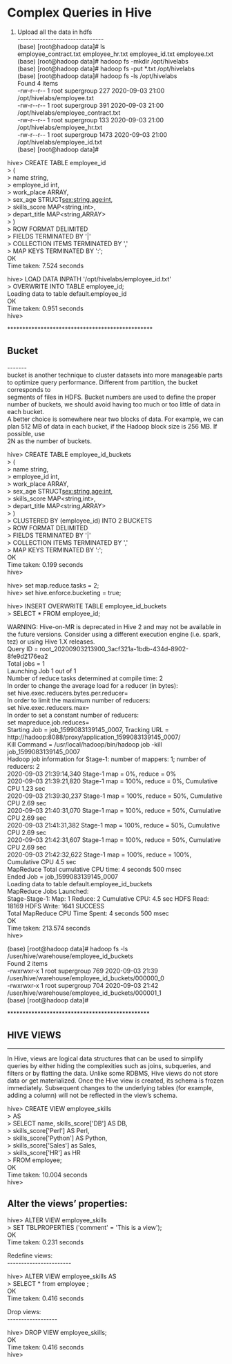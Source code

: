 # Complex Queries in Hive <br>

1. Upload all the data in hdfs <br>
------------------------------- <br>
(base) [root@hadoop data]# ls <br>
employee_contract.txt  employee_hr.txt  employee_id.txt  employee.txt <br>
(base) [root@hadoop data]# hadoop fs -mkdir /opt/hivelabs <br>
(base) [root@hadoop data]# hadoop fs -put *.txt /opt/hivelabs <br>
(base) [root@hadoop data]# hadoop fs -ls /opt/hivelabs <br>
Found 4 items <br>
-rw-r--r--   1 root supergroup        227 2020-09-03 21:00 /opt/hivelabs/employee.txt <br>
-rw-r--r--   1 root supergroup        391 2020-09-03 21:00 /opt/hivelabs/employee_contract.txt <br>
-rw-r--r--   1 root supergroup        133 2020-09-03 21:00 /opt/hivelabs/employee_hr.txt <br>
-rw-r--r--   1 root supergroup       1473 2020-09-03 21:00 /opt/hivelabs/employee_id.txt <br>
(base) [root@hadoop data]# <br>

hive> CREATE TABLE employee_id <br>
    > ( <br>
    > name string, <br>
    > employee_id int, <br>
    > work_place ARRAY<string>, <br>
    > sex_age STRUCT<sex:string,age:int>, <br>
    > skills_score MAP<string,int>, <br>
    > depart_title MAP<string,ARRAY<string>> <br>
    > ) <br>
    > ROW FORMAT DELIMITED <br>
    > FIELDS TERMINATED BY '|' <br>
    > COLLECTION ITEMS TERMINATED BY ',' <br>
    > MAP KEYS TERMINATED BY ':'; <br>
OK <br>
Time taken: 7.524 seconds <br>


hive> LOAD DATA INPATH '/opt/hivelabs/employee_id.txt' <br>
    > OVERWRITE INTO TABLE employee_id; <br>
Loading data to table default.employee_id <br>
OK <br>
Time taken: 0.951 seconds <br>
hive> <br>

************************************************ <br>

## Bucket <br>
------- <br>
bucket is another technique to cluster datasets into more manageable parts to optimize query performance. Different from partition, the bucket corresponds to <br>
segments of files in HDFS. Bucket numbers are used to define the proper number of buckets, we should avoid having too much or too little of data in each bucket. <br>
A better choice is somewhere near two blocks of data. For example, we can plan 512 MB of data in each bucket, if the Hadoop block size is 256 MB. If possible, use <br>
2N as the number of buckets. <br>

hive> CREATE TABLE employee_id_buckets <br>
    > ( <br>
    > name string, <br>
    > employee_id int, <br>
    > work_place ARRAY<string>, <br>
    > sex_age STRUCT<sex:string,age:int>, <br>
    > skills_score MAP<string,int>, <br>
    > depart_title MAP<string,ARRAY<string >> <br>
    > ) <br>
    > CLUSTERED BY (employee_id) INTO 2 BUCKETS <br>
    > ROW FORMAT DELIMITED <br>
    > FIELDS TERMINATED BY '|' <br>
    > COLLECTION ITEMS TERMINATED BY ',' <br>
    > MAP KEYS TERMINATED BY ':'; <br>
OK <br>
Time taken: 0.199 seconds <br>
hive> <br>


hive> set map.reduce.tasks = 2; <br>
hive> set hive.enforce.bucketing = true; <br>

hive> INSERT OVERWRITE TABLE employee_id_buckets <br>
    > SELECT * FROM employee_id; <br>

WARNING: Hive-on-MR is deprecated in Hive 2 and may not be available in the future versions. Consider using a different execution engine (i.e. spark, tez) or using Hive 1.X  releases. <br>
Query ID = root_20200903213900_3acf321a-1bdb-434d-8902-8fe9d2176ea2 <br>
Total jobs = 1 <br>
Launching Job 1 out of 1 <br>
Number of reduce tasks determined at compile time: 2 <br>
In order to change the average load for a reducer (in bytes): <br>
  set hive.exec.reducers.bytes.per.reducer=<number> <br>
In order to limit the maximum number of reducers: <br>
  set hive.exec.reducers.max=<number> <br>
In order to set a constant number of reducers: <br>
  set mapreduce.job.reduces=<number> <br>
Starting Job = job_1599083139145_0007, Tracking URL = http://hadoop:8088/proxy/application_1599083139145_0007/ <br>
Kill Command = /usr/local/hadoop/bin/hadoop job  -kill job_1599083139145_0007 <br>
Hadoop job information for Stage-1: number of mappers: 1; number of reducers: 2 <br>
2020-09-03 21:39:14,340 Stage-1 map = 0%,  reduce = 0% <br>
2020-09-03 21:39:21,820 Stage-1 map = 100%,  reduce = 0%, Cumulative CPU 1.23 sec <br>
2020-09-03 21:39:30,237 Stage-1 map = 100%,  reduce = 50%, Cumulative CPU 2.69 sec <br>
2020-09-03 21:40:31,070 Stage-1 map = 100%,  reduce = 50%, Cumulative CPU 2.69 sec <br>
2020-09-03 21:41:31,382 Stage-1 map = 100%,  reduce = 50%, Cumulative CPU 2.69 sec <br>
2020-09-03 21:42:31,607 Stage-1 map = 100%,  reduce = 50%, Cumulative CPU 2.69 sec <br>
2020-09-03 21:42:32,622 Stage-1 map = 100%,  reduce = 100%, Cumulative CPU 4.5 sec <br>
MapReduce Total cumulative CPU time: 4 seconds 500 msec <br>
Ended Job = job_1599083139145_0007 <br>
Loading data to table default.employee_id_buckets <br>
MapReduce Jobs Launched: <br>
Stage-Stage-1: Map: 1  Reduce: 2   Cumulative CPU: 4.5 sec   HDFS Read: 18169 HDFS Write: 1641 SUCCESS <br>
Total MapReduce CPU Time Spent: 4 seconds 500 msec <br>
OK <br>
Time taken: 213.574 seconds <br>
hive> <br>


(base) [root@hadoop data]# hadoop fs -ls /user/hive/warehouse/employee_id_buckets <br>
Found 2 items <br>
-rwxrwxr-x   1 root supergroup        769 2020-09-03 21:39 /user/hive/warehouse/employee_id_buckets/000000_0 <br>
-rwxrwxr-x   1 root supergroup        704 2020-09-03 21:42 /user/hive/warehouse/employee_id_buckets/000001_1 <br>
(base) [root@hadoop data]# <br>

*********************************************** <br>
## HIVE VIEWS <br>
------------
In Hive, views are logical data structures that can be used to simplify queries by either hiding the complexities such as joins, subqueries, and filters or by flatting the  data. Unlike some RDBMS, Hive views do not store data or get materialized. Once the Hive view is created, its schema is frozen immediately. Subsequent changes to the underlying tables (for example, adding a column) will not be reflected in the view’s schema. <br>

hive> CREATE VIEW employee_skills <br>
    > AS <br>
    > SELECT name, skills_score['DB'] AS DB, <br>
    > skills_score['Perl'] AS Perl, <br>
    > skills_score['Python'] AS Python, <br>
    > skills_score['Sales'] as Sales, <br>
    > skills_score['HR'] as HR <br>
    > FROM employee; <br>
OK <br>
Time taken: 10.004 seconds <br>
hive> <br>

Alter the views’ properties: <br>
------------------------------
hive> ALTER VIEW employee_skills <br>
    > SET TBLPROPERTIES ('comment' = 'This is a view'); <br>
OK <br>
Time taken: 0.231 seconds <br>

Redefine views: <br>
----------------------- <br>

hive> ALTER VIEW employee_skills AS <br>
    > SELECT * from employee ; <br>
OK <br>
Time taken: 0.416 seconds <br>

Drop views: <br>
------------------ <br>

hive> DROP VIEW employee_skills; <br>
OK <br>
Time taken: 0.416 seconds <br>
hive> <br>






